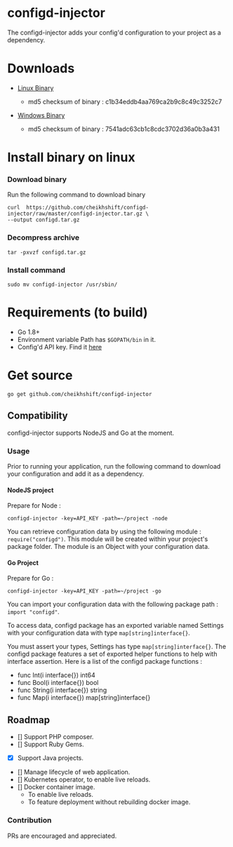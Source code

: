 # configd-injector

The configd-injector adds your config'd configuration to your project as a dependency.

# Downloads

- [Linux Binary](https://github.com/cheikhshift/configd-injector/raw/master/configd-injector.tar.gz)
	- md5 checksum of binary : c1b34eddb4aa769ca2b9c8c49c3252c7

- [Windows Binary](https://github.com/cheikhshift/configd-injector/raw/master/configd-injector.exe.zip)
	- md5 checksum of binary : 7541adc63cb1c8cdc3702d36a0b3a431

# Install binary on linux

### Download binary

Run the following command to download binary

	curl  https://github.com/cheikhshift/configd-injector/raw/master/configd-injector.tar.gz \
  	--output configd.tar.gz

### Decompress archive

	tar -pxvzf configd.tar.gz

### Install command

	sudo mv configd-injector /usr/sbin/


# Requirements (to build)

- Go 1.8+
- Environment variable Path has `$GOPATH/bin` in it.
- Config'd API key. Find it [here](https://configd.gophersauce.com/login)

# Get source

	go get github.com/cheikhshift/configd-injector

## Compatibility

configd-injector supports NodeJS and Go at the moment.

### Usage

Prior to running your application, run the following command to download your configuration and add it as a dependency.


#### NodeJS project

Prepare for Node :

	configd-injector -key=API_KEY -path=~/project -node

You can retrieve configuration data by using the following module : `require("configd")`. This module will be created within your project's package folder. The module is an Object with your configuration data.

#### Go Project

Prepare for Go :

	configd-injector -key=API_KEY -path=~/project -go

You can import your configuration data with the following package path : `import "configd"`.

To access data, configd package has an exported variable named Settings with your configuration data with type `map[string]interface{}`.

You must assert your types, Settings has type `map[string]interface{}`. The configd package features a set of exported helper functions to help with interface assertion. Here is a list of the configd package functions :

- func Int(i interface{}) int64 
- func Bool(i interface{}) bool 
- func String(i interface{}) string 
- func Map(i interface{}) map[string]interface{} 

 


## Roadmap

- [] Support PHP composer.
- [] Support Ruby Gems.
- [x] Support Java projects.
- [] Manage lifecycle of web application.
- [] Kubernetes operator, to enable live reloads.
- [] Docker container image.
  - To enable live reloads.
  - To feature deployment without rebuilding docker image.

### Contribution

PRs are encouraged and appreciated. 
